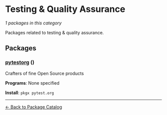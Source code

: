 # Testing & Quality Assurance

*1 packages in this category*

Packages related to testing & quality assurance.

## Packages

### [pytestorg](../packages/pytestorg.md) ()

Crafters of fine Open Source products

**Programs**: None specified

**Install**: `pkgx pytest.org`

---

[← Back to Package Catalog](../package-catalog.md)
